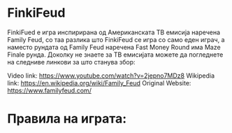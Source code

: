 # FinkiFeud

FinkiFued е игра инспирирана од Американската ТВ емисија наречена Family Feud, со таа разлика што FinkiFeud се игра со само еден играч, а наместо рундата од Family Feud наречена Fast Money Round има Maze Finale рунда. Доколку не знаете за TВ емисијата можете да погледнете на следниве линкови за што станува збор: 

Video link: https://www.youtube.com/watch?v=2jepno7MDz8
Wikipedia link: https://en.wikipedia.org/wiki/Family_Feud
Original Website: https://www.familyfeud.com/

# Правила на играта:

